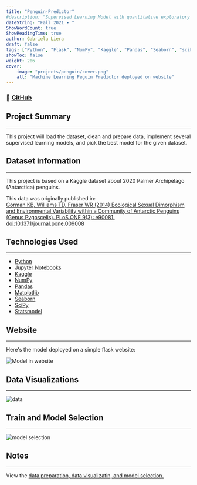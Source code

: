 ```yaml
---
title: "Penguin-Predictor"
#description: "Supervised Learning Model with quantitative exploratory analysis deployed on Flask website"
dateString: "Fall 2021 ∙ "
ShowWordCount: true
ShowReadingTime: true
author: Gabriela Liera
draft: false
tags: ["Python", "Flask", "NumPy", "Kaggle", "Pandas", "Seaborn", "scikit-learn", "Machine Learning", "Jupyter Notebook" ]
showToc: false
weight: 206
cover:
    image: "projects/penguin/cover.png"
    alt: "Machine Learning Peguin Predictor deployed on website"
--- 
```

### 🔗 [GitHub](https://github.com/gabrielaliera/Penguin-Predictor)

## Project Summary
***
This project will load the dataset, clean and prepare data, implement several supervised learning models, and pick the best model for the given dataset.

## Dataset information
***
This project is based on a <a href="https://www.kaggle.com/datasets/parulpandey/palmer-archipelago-antarctica-penguin-data"></a>Kaggle dataset about 2020 Palmer Archipelago (Antarctica) penguins.

This data was originally published in:<br>
<a href="https://journals.plos.org/plosone/article?id=10.1371/journal.pone.0090081"> Gorman KB, Williams TD, Fraser WR (2014) Ecological Sexual Dimorphism and Environmental Variability within a Community of Antarctic Penguins (Genus Pygoscelis). PLoS ONE 9(3): e90081. doi:10.1371/journal.pone.009008</a>


## Technologies Used
***
<ul>
  <li><a href="https://www.python.org/">Python</a></li>
  <li><a href="https://jupyter.org/">Jupyter Notebooks</a></li>
  <li><a href="https://www.kaggle.com/">Kaggle</a></li>
  <li><a href="https://numpy.org/">NumPy</a></li>
  <li><a href="https://pandas.pydata.org/">Pandas</a></li>
  <li><a href="https://matplotlib.org/">Matplotlib</a></li>
  <li><a href="https://seaborn.pydata.org/">Seaborn</a></li>
  <li><a href="https://scipy.org/">SciPy</a></li>
  <li><a href="https://www.statsmodels.org/stable/index.html">Statsmodel</a></li>
  
</ul>

## Website
***
Here's the model deployed on a simple flask website:

![Model in website](/projects/penguin/website.PNG)

## Data Visualizations
***
![data](/projects/penguin/data.PNG)


## Train and Model Selection
***
![model selection](/projects/penguin/model.PNG)

## Notes
***
View the <a href="https://github.com/gabrielaliera/Penguin-Predictor/blob/main/Penguin.ipynb">data preparation, data visualizatin, and model selection.</a> 
